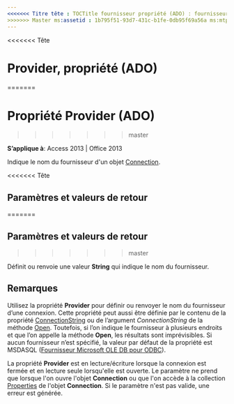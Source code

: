 ```yaml
---
<<<<<<< Titre tête : TOCTitle fournisseur propriété (ADO) : fournisseur de propriété (ADO) === titre : propriété Provider (ADO) TOCTitle : propriété Provider (ADO)
>>>>>>> Master ms:assetid : 1b795f51-93d7-431c-b1fe-0db95f69a56a ms:mtpsurl : https://msdn.microsoft.com/library/JJ248953(v=office.15) ms:contentKeyID : ms.date 48543543 : 18/09/2015 mtps_version : v=office.15
---
```


<<<<<<< Tête
# <a name="provider-property-ado"></a>Provider, propriété (ADO)
=======
# <a name="provider-property-ado"></a>Propriété Provider (ADO)
>>>>>>> master


**S’applique à**: Access 2013 | Office 2013

Indique le nom du fournisseur d'un objet [Connection](connection-object-ado.md).

<<<<<<< Tête
## <a name="settings-and-return-values"></a>Paramètres et valeurs de retour
=======
## <a name="settings-and-return-values"></a>Paramètres et valeurs de retour
>>>>>>> master

Définit ou renvoie une valeur **String** qui indique le nom du fournisseur.

## <a name="remarks"></a>Remarques

Utilisez la propriété **Provider** pour définir ou renvoyer le nom du fournisseur d’une connexion. Cette propriété peut aussi être définie par le contenu de la propriété [ConnectionString](connectionstring-property-ado.md) ou de l’argument *ConnectionString* de la méthode [Open](open-method-ado-connection.md). Toutefois, si l’on indique le fournisseur à plusieurs endroits et que l’on appelle la méthode **Open**, les résultats sont imprévisibles. Si aucun fournisseur n’est spécifié, la valeur par défaut de la propriété est MSDASQL ([Fournisseur Microsoft OLE DB pour ODBC](microsoft-ole-db-provider-for-odbc.md)).

La propriété **Provider** est en lecture/écriture lorsque la connexion est fermée et en lecture seule lorsqu'elle est ouverte. Le paramètre ne prend que lorsque l'on ouvre l'objet **Connection** ou que l'on accède à la collection [Properties](properties-collection-ado.md) de l'objet **Connection**. Si le paramètre n'est pas valide, une erreur est générée.

